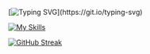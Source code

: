 [![Typing SVG](https://readme-typing-svg.demolab.com?font=Fira+Code&weight=600&size=30&pause=1000&color=71A5FD&random=false&width=435&lines=%F0%9F%91%8B+Hello!)](https://git.io/typing-svg)

[![My Skills](https://skillicons.dev/icons?i=js,ts,nodejs,react,docker)](https://skillicons.dev)

[![GitHub Streak](https://streak-stats.demolab.com?user=kvvprof&theme=tokyonight&hide_border=true&card_width=400)](https://git.io/streak-stats)
